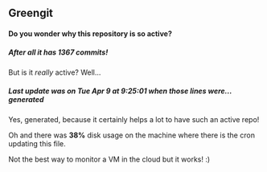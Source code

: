 ## Greengit

#### Do you wonder why this repository is so active?

##### After all it has 1367 commits!

But is it *really* active? Well...

##### Last update was on Tue Apr 9 at 9:25:01 when those lines were... generated

Yes, generated, because it certainly helps a lot to have such an active repo!

Oh and there was **38%** disk usage on the machine
where there is the cron updating this file.

Not the best way to monitor a VM in the cloud but it works! :)
